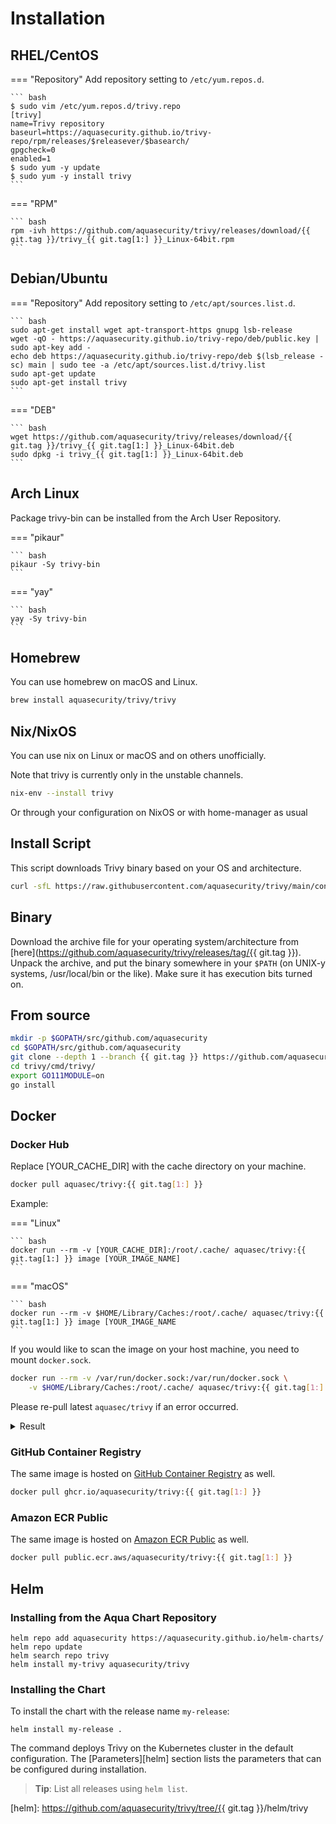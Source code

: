 # Installation

## RHEL/CentOS


=== "Repository"
    Add repository setting to `/etc/yum.repos.d`.

    ``` bash
    $ sudo vim /etc/yum.repos.d/trivy.repo
    [trivy]
    name=Trivy repository
    baseurl=https://aquasecurity.github.io/trivy-repo/rpm/releases/$releasever/$basearch/
    gpgcheck=0
    enabled=1
    $ sudo yum -y update
    $ sudo yum -y install trivy
    ```

=== "RPM"

    ``` bash
    rpm -ivh https://github.com/aquasecurity/trivy/releases/download/{{ git.tag }}/trivy_{{ git.tag[1:] }}_Linux-64bit.rpm
    ```

## Debian/Ubuntu

=== "Repository"
    Add repository setting to `/etc/apt/sources.list.d`.

    ``` bash
    sudo apt-get install wget apt-transport-https gnupg lsb-release
    wget -qO - https://aquasecurity.github.io/trivy-repo/deb/public.key | sudo apt-key add -
    echo deb https://aquasecurity.github.io/trivy-repo/deb $(lsb_release -sc) main | sudo tee -a /etc/apt/sources.list.d/trivy.list
    sudo apt-get update
    sudo apt-get install trivy
    ```

=== "DEB"

    ``` bash
    wget https://github.com/aquasecurity/trivy/releases/download/{{ git.tag }}/trivy_{{ git.tag[1:] }}_Linux-64bit.deb
    sudo dpkg -i trivy_{{ git.tag[1:] }}_Linux-64bit.deb
    ```



## Arch Linux
Package trivy-bin can be installed from the Arch User Repository.

=== "pikaur"

    ``` bash
    pikaur -Sy trivy-bin
    ```

=== "yay"

    ``` bash
    yay -Sy trivy-bin
    ```

## Homebrew

You can use homebrew on macOS and Linux.

```bash
brew install aquasecurity/trivy/trivy
```

## Nix/NixOS

You can use nix on Linux or macOS and on others unofficially.

Note that trivy is currently only in the unstable channels.

```bash
nix-env --install trivy
```

Or through your configuration on NixOS or with home-manager as usual


## Install Script
This script downloads Trivy binary based on your OS and architecture.

```bash
curl -sfL https://raw.githubusercontent.com/aquasecurity/trivy/main/contrib/install.sh | sh -s -- -b /usr/local/bin {{ git.tag }}
```

## Binary

Download the archive file for your operating system/architecture from [here](https://github.com/aquasecurity/trivy/releases/tag/{{ git.tag }}). 
Unpack the archive, and put the binary somewhere in your `$PATH` (on UNIX-y systems, /usr/local/bin or the like).
Make sure it has execution bits turned on.

## From source

```bash
mkdir -p $GOPATH/src/github.com/aquasecurity
cd $GOPATH/src/github.com/aquasecurity
git clone --depth 1 --branch {{ git.tag }} https://github.com/aquasecurity/trivy
cd trivy/cmd/trivy/
export GO111MODULE=on
go install
```

## Docker
### Docker Hub
Replace [YOUR_CACHE_DIR] with the cache directory on your machine.

```bash
docker pull aquasec/trivy:{{ git.tag[1:] }}
```

Example:

=== "Linux"

    ``` bash
    docker run --rm -v [YOUR_CACHE_DIR]:/root/.cache/ aquasec/trivy:{{ git.tag[1:] }} image [YOUR_IMAGE_NAME]
    ```

=== "macOS"

    ``` bash
    docker run --rm -v $HOME/Library/Caches:/root/.cache/ aquasec/trivy:{{ git.tag[1:] }} image [YOUR_IMAGE_NAME
    ```

If you would like to scan the image on your host machine, you need to mount `docker.sock`.

```bash
docker run --rm -v /var/run/docker.sock:/var/run/docker.sock \
    -v $HOME/Library/Caches:/root/.cache/ aquasec/trivy:{{ git.tag[1:] }} python:3.4-alpine
```

Please re-pull latest `aquasec/trivy` if an error occurred.

<details>
<summary>Result</summary>

```bash
2019-05-16T01:20:43.180+0900    INFO    Updating vulnerability database...
2019-05-16T01:20:53.029+0900    INFO    Detecting Alpine vulnerabilities...

python:3.4-alpine3.9 (alpine 3.9.2)
===================================
Total: 1 (UNKNOWN: 0, LOW: 0, MEDIUM: 1, HIGH: 0, CRITICAL: 0)

+---------+------------------+----------+-------------------+---------------+--------------------------------+
| LIBRARY | VULNERABILITY ID | SEVERITY | INSTALLED VERSION | FIXED VERSION |             TITLE              |
+---------+------------------+----------+-------------------+---------------+--------------------------------+
| openssl | CVE-2019-1543    | MEDIUM   | 1.1.1a-r1         | 1.1.1b-r1     | openssl: ChaCha20-Poly1305     |
|         |                  |          |                   |               | with long nonces               |
+---------+------------------+----------+-------------------+---------------+--------------------------------+
```

</details>

### GitHub Container Registry

The same image is hosted on [GitHub Container Registry][registry] as well.

```bash
docker pull ghcr.io/aquasecurity/trivy:{{ git.tag[1:] }}
```


### Amazon ECR Public

The same image is hosted on [Amazon ECR Public][ecr] as well.

```bash
docker pull public.ecr.aws/aquasecurity/trivy:{{ git.tag[1:] }}
```
## Helm
### Installing from the Aqua Chart Repository

```
helm repo add aquasecurity https://aquasecurity.github.io/helm-charts/
helm repo update
helm search repo trivy
helm install my-trivy aquasecurity/trivy
```

### Installing the Chart

To install the chart with the release name `my-release`:

```
helm install my-release .
```

The command deploys Trivy on the Kubernetes cluster in the default configuration. The [Parameters][helm]
section lists the parameters that can be configured during installation.

> **Tip**: List all releases using `helm list`.

[ecr]: https://gallery.ecr.aws/aquasecurity/trivy
[registry]: https://github.com/orgs/aquasecurity/packages/container/package/trivy
[helm]: https://github.com/aquasecurity/trivy/tree/{{ git.tag }}/helm/trivy
